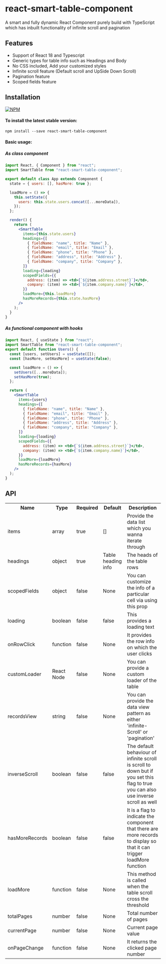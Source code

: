 # react-smart-table-component

A smart and fully dynamic React Component purely build with TypeScript which has inbuilt functionality of infinite scroll and pagination

## Features

- Support of React 18 and Typescript
- Generic types for table info such as Headings and Body
- No CSS included, Add your customized styles
- Infinite scroll feature (Default scroll and UpSide Down Scroll)
- Pagination feature
- Scoped fields feature

## Installation

[![NPM](https://nodei.co/npm/react-smart-table-component.png?compact=true)](https://nodei.co/npm/react-smart-table-component/)

#### To install the latest stable version:

```
npm install --save react-smart-table-component
```

#### Basic usage:

##### As class component

```jsx
import React, { Component } from "react";
import SmartTable from "react-smart-table-component";

export default class App extends Component {
  state = { users: [], hasMore: true };

  loadMore = () => {
    this.setState({
      users: this.state.users.concat([...moreData]),
    });
  };

  render() {
    return (
      <SmartTable
        items={this.state.users}
        headings={[
          { fieldName: "name", title: "Name" },
          { fieldName: "email", title: "Email" },
          { fieldName: "phone", title: "Phone" },
          { fieldName: "address", title: "Address" },
          { fieldName: "company", title: "Company" },
        ]}
        loading={loading}
        scopedFields={{
          address: (item) => <td>{`${item.address.street}`}</td>,
          company: (item) => <td>{`${item.company.name}`}</td>,
        }}
        loadMore={this.loadMore}
        hasMoreRecords={this.state.hasMore}
      />
    );
  }
}
```

##### As functional component with hooks

```jsx
import React, { useState } from "react";
import SmartTable from "react-smart-table-component";
export default function Users() {
  const [users, setUsers] = useState([]);
  const [hasMore, setHasMore] = useState(false);

  const loadMore = () => {
    setUsers([...moreData]);
    setHasMore(true);
  };

  return (
    <SmartTable
      items={users}
      headings={[
        { fieldName: "name", title: "Name" },
        { fieldName: "email", title: "Email" },
        { fieldName: "phone", title: "Phone" },
        { fieldName: "address", title: "Address" },
        { fieldName: "company", title: "Company" },
      ]}
      loading={loading}
      scopedFields={{
        address: (item) => <td>{`${item.address.street}`}</td>,
        company: (item) => <td>{`${item.company.name}`}</td>,
      }}
      loadMore={loadMore}
      hasMoreRecords={hasMore}
    />
  );
}
```

## API

<table>
  <tr>
    <th>Name<br/></th>
    <th>Type</th>
    <th>Required</th>
    <th>Default</th>
    <th>Description</th>
  </tr>
   <tr>
    <td>items</td>
    <td>array</td>
    <td>true</td>
    <td>[]</td>
    <td>Provide the data list which you wanna iterate through</td>
  </tr>
  <tr>
    <td>headings</td>
    <td>object</td>
    <td>true</td>
    <td>Table heading info</td>
    <td>The heads of the table rows</td>
  </tr>
  <tr>
    <td>scopedFields</td>
    <td>object</td>
    <td>false</td>
    <td>None</td>
    <td>You can customize the info of a particular cell via using this prop</td>
  </tr>
   <tr>
    <td>loading</td>
    <td>boolean</td>
    <td>false</td>
    <td>false</td>
    <td>This provides a loading text</td>
  </tr>
     <tr>
    <td>onRowClick</td>
    <td>function</td>
    <td>false</td>
    <td>None</td>
    <td>It provides the row info on which the user clicks</td>
  </tr>
  <tr>
    <td>customLoader</td>
    <td>React Node</td>
    <td>false</td>
    <td>None</td>
    <td>You can provide a custom loader of the table</td>
  </tr>
  <tr>
    <td>recordsView</td>
    <td>string</td>
    <td>false</td>
    <td>None</td>
    <td>You can provide the data view pattern as either 'infinite-Scroll' or 'pagination'</td>
  </tr>
   <tr>
    <td>inverseScroll</td>
    <td>boolean</td>
    <td>false</td>
    <td>false</td>
    <td>The default behaviour of infinite scroll is scroll to down but if you set this flag to true you can also use inverse scroll as well</td>
  </tr>
    <tr>
    <td>hasMoreRecords</td>
    <td>boolean</td>
    <td>false</td>
    <td>false</td>
    <td>It is a flag to indicate the component that there are more records to display so that it can trigger loadMore function</td>
  </tr>
  <tr>
    <td>loadMore</td>
    <td>function</td>
    <td>false</td>
    <td>None</td>
    <td>This method is called when the table scroll cross the threshold </td>
  </tr>
  <tr>
    <td>totalPages</td>
    <td>number</td>
    <td>false</td>
    <td>None</td>
    <td>Total number of pages</td>
  </tr>
   <tr>
    <td>currentPage</td>
    <td>number</td>
    <td>false</td>
    <td>None</td>
    <td>Current page value</td>
  </tr>
   <tr>
    <td>onPageChange</td>
    <td>function</td>
    <td>false</td>
    <td>None</td>
    <td>It returns the clicked page number</td>
  </tr>
</table>
